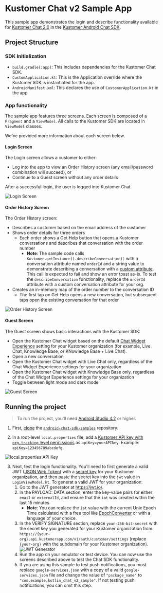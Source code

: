 # Kustomer Chat v2 Sample App

This sample app demonstrates the login and describe functionality available for [Kustomer Chat 2.0](https://help.kustomer.com/introduction-kustomer-chat-H1xk1Gb8v) in the [Kustomer Android Chat SDK](https://developer.kustomer.com/chat-sdk/v2-Android/docs).

## Project Structure

### SDK Initialization
- `build.gradle(:app)`: This includes dependencies for the Kustomer Chat SDK.
- `CustomApplication.kt`: This is the Application override where the Kustomer SDK is instantiated for the app.
- `AndroidManifest.xml`: This declares the use of `CustomerApplication.kt` in the app

###


### App functionality

The sample app features three screens. Each screen is composed of a `Fragment` and a `ViewModel`. All calls to the Kustomer
SDK are located in `ViewModel` classes.

We've provided more information about each screen below.

#### Login Screen
The Login screen allows a customer to either:

- Log into the app to view an Order History screen (any email/password combination will succeed), or
- Continue to a Guest screen without any order details

After a successful login, the user is logged into Kustomer Chat.

![Login Screen](./screenshots/login_screen.png?raw=true "Login Screen")


#### Order History Screen
The Order History screen:

- Describes a customer based on the email address of the customer
- Shows order details for three orders
    - Each order shows a Get Help button that opens a Kustomer conversations and describes that conversation with the order number           
      * **Note**: The sample code calls `Kustomer.getInstance().describeConversation()` with a conversation attribute named `orderId` and a string value to demonstrate describing a conversation with a [custom attribute](https://developer.kustomer.com/chat-sdk/v2-Android/docs/describe-conversation#use-custom-attributes). This call is expected to fail and show an error toast as-is. To test the `describeConversation` functionality, replace the `orderId` attribute with a custom conversation attribute for your org.
- Creates an in-memory map of the order number to the conversation ID
    - The first tap on Get Help opens a new conversation, but subsequent taps open the existing conversation for that order

![Order History Screen](./screenshots/order_history_screen.png?raw=true "Order History Screen")

#### Guest Screen
The Guest screen shows basic interactions with the Kustomer SDK:

- Open the Kustomer Chat widget based on the default [Chat Widget Experience](https://help.kustomer.com/chat-design-Skgvx4KQf#chat-widget-experience) setting for your Kustomer organization (for example, Live Chat, Knowledge Base, or KNowledge Base + Live Chat).
- Open a new conversation
- Open the Kustomer Chat widget with Live Chat only, regardless of the Chat Widget Experience settings for your organization
- Open the Kustomer Chat widget with Knowledge Base only, regardless of the Chat Widget Experience settings for your organization
- Toggle between light mode and dark mode

![Guest Screen](./screenshots/guest_screen.png?raw=true "Guest Screen")

## Running the project
> To run the project, you'll need [Android Studio 4.2](https://developer.android.com/studio/releases) or higher.

1. First, [clone](https://docs.github.com/en/github/creating-cloning-and-archiving-repositories/cloning-a-repository-from-github/cloning-a-repository) the [`android-chat-sdk-samples`](https://github.com/kustomer/android-chat-sdk-samples) repository.

2. In a root-level `local.properties` file, add a [Kustomer API key with `org.tracking` level permissions](https://developer.kustomer.com/chat-sdk/v2-Android/docs/authentication#step-1-generate-a-new-kustomer-api-key) as `apiKey=yourAPIkey`. Example: `apiKey=123456789abcdefg`.

![local.properties API Key](./screenshots/api_key_example.png?raw=true "local.properties API Key")

3. Next, test the login functionality. You'll need to first generate a valid JWT ([JSON Web Token](https://jwt.io/introduction)) with a [secret key](https://developer.kustomer.com/chat-sdk/v2-Android/docs/authentication#step-2-generate-a-secret-key) for your Kustomer organization, and then paste the secret key into the `jwt` value in `LoginViewModel.kt`. To generat a valid JWT for your organization:
    1. Go to the JWT generator at https://jwt.io/.
    2. In the PAYLOAD: DATA section, enter the key-value pairs for either `email` or `externalId`, and ensure that the `iat` was created within the last 15 minutes.
       * **Note**: You can replace the `iat` value with the current Unix Epoch Time calculated with a free tool like [EpochConverter](https://www.epochconverter.com/) or with a language of your choice.
    3. In the VERIFY SIGNATURE section, replace `your-256-bit-secret` with the secret key you generated for your Kustomer organization from `https://{your-org}.api.kustomerapp.com/v1/auth/customer/settings` (replace `{your-org}` with the subdomain for your Kustomer organization).
     ![JWT Generator](./screenshots/jwt_generation.png?raw=true "JWT generator")
    4. Run the app on your emulator or test device. You can now use the screens described above to test the Chat SDK functionality.
    5. If you are using this sample to test push notifications, you must replace `google-services.json` with a copy of a valid
          `google-services.json` file and change the value of `"package_name"` to `"com.example.kotlin_chat_v2_sample"`. If not testing
          push notifications, you can omit this step.
